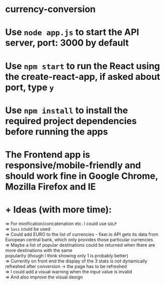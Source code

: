 # currency-conversion
# Use `node app.js` to start the API server, port: 3000 by default
# Use `npm start` to run the React using the create-react-app, if asked about port, type `y`
# Use `npm install` to install the required project dependencies before running the apps
# The Frontend app is responsive/mobile-friendly and should work fine in Google Chrome, Mozilla Firefox and IE

# + Ideas (with more time):  
=> For minification/concatenation etc. I could use `GULP`  
=> `Sass` could be used  
=> Could add EURO to the list of currencies - fixer.io API gets its data from European central bank, which only provides   those particular currencies  
=> Maybe a list of popular destinations could be returned when there are more destinations with the same  
popularity (though I think showing only 1 is probably better)  
=> Currently on front end the display of the 3 stats is not dynamically refreshed after conversion -> the page has to be   refreshed  
=> I could add a visual warning when the input value is invalid  
=> And also improve the visual design  
